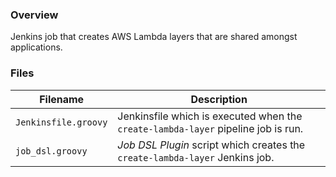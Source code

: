 ### Overview

Jenkins job that creates AWS Lambda layers that are shared amongst applications.

### Files

| Filename                  | Description                                                                              |
|---------------------------|------------------------------------------------------------------------------------------|
| `Jenkinsfile.groovy`      | Jenkinsfile which is executed when the `create-lambda-layer` pipeline job is run.        |
| `job_dsl.groovy`          | *Job DSL Plugin* script which creates the `create-lambda-layer` Jenkins job.             |
